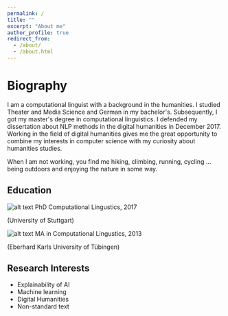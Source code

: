 ```yaml
---
permalink: /
title: ""
excerpt: "About me"
author_profile: true
redirect_from: 
  - /about/
  - /about.html
---
```


Biography
======
I am a computational linguist with a background in the humanities. I studied Theater and Media Science and German in my bachelor's. Subsequently, I got my master's degree in computational linguistics. I defended my dissertation about NLP methods in the digital humanities in December 2017. Working in the field of digital humanities gives me the great opportunity to combine my interests in computer science with my curiosity about humanities studies.

When I am not working, you find me hiking, climbing, running, cycling ... being outdoors and enjoying the nature in some way.


## Education

 ![alt text](https://sarschu.github.io/images/icon2.png "Logo Title Text 1")
 PhD Computational Lingustics, 2017
 
(University of Stuttgart)

![alt text](https://sarschu.github.io/images/icon2.png "Logo Title Text 1")
 MA in Computational Lingustics, 2013
 
(Eberhard Karls University of Tübingen)

## Research Interests
* Explainability of AI
* Machine learning
* Digital Humanities
* Non-standard text

